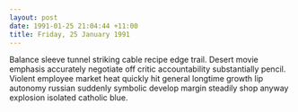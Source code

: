 ```yaml
---
layout: post
date: 1991-01-25 21:04:44 +11:00
title: Friday, 25 January 1991
---
```


Balance sleeve tunnel striking cable recipe edge trail. Desert movie emphasis accurately negotiate off critic accountability substantially pencil. Violent employee market heat quickly hit general longtime growth lip autonomy russian suddenly symbolic develop margin steadily shop anyway explosion isolated catholic blue.
